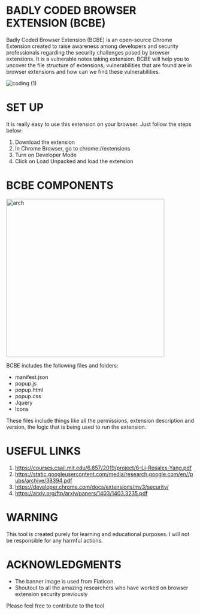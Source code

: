 # BADLY CODED BROWSER EXTENSION (BCBE)
Badly Coded Browser Extension (BCBE) is an open-source Chrome Extension created to raise awareness among developers and security professionals regarding the security challenges posed by browser extensions. It is a vulnerable notes taking extension. BCBE will help you to uncover the file structure of extensions, vulnerabilities that are found are in browser extensions and how can we find these vulnerabilities. 


![coding (1)](https://github.com/infosecak/BCBE/assets/70256749/53e4de44-7c98-42bf-a299-7f442f67369a)

# SET UP
It is really easy to use this extension on your browser. Just follow the steps below:
1. Download the extension
2. In Chrome Browser, go to chrome://extensions
3. Turn on Developer Mode 
4. Click on Load Unpacked and load the extension

# BCBE COMPONENTS
<img width="422" alt="arch" src="https://github.com/infosecak/BCBE/assets/70256749/9ec395ea-4505-4784-892b-3085f2e1e270">

BCBE includes the following files and folders:
- manifest.json
- popup.js
- popup.html
- popup.css
- Jquery
- Icons

These files include things like all the permissions, extension description and version, the logic that is being used to run the extension. 


# USEFUL LINKS
1. https://courses.csail.mit.edu/6.857/2019/project/6-Li-Rosales-Yang.pdf
2. https://static.googleusercontent.com/media/research.google.com/en//pubs/archive/38394.pdf
3. https://developer.chrome.com/docs/extensions/mv3/security/
4. https://arxiv.org/ftp/arxiv/papers/1403/1403.3235.pdf

# WARNING
This tool is created purely for learning and educational purposes. I will not be responsible for any harmful actions. 

# ACKNOWLEDGMENTS
- The banner image is used from Flaticon.
- Shoutout to all the amazing researchers who have worked on browser extension security previously

Please feel free to contribute to the tool
